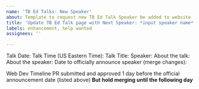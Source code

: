 ```yaml
---
name: 'TB Ed Talks: New Speaker'
about: Template to request new TB Ed Talk Speaker be added to website
title: 'Update TB Ed Talk page with Next Speaker: *input speaker name*'
labels: enhancement, help wanted
assignees: ''

---
```


Talk Date:
Talk Time (US Eastern Time):
Talk Title:
Speaker:
About the talk: 
About the speaker:
Date to officially announce speaker (merge changes): 

Web Dev Timeline
PR submitted and approved 1 day before the official announcement date (listed above)
**But hold merging until the following day**
